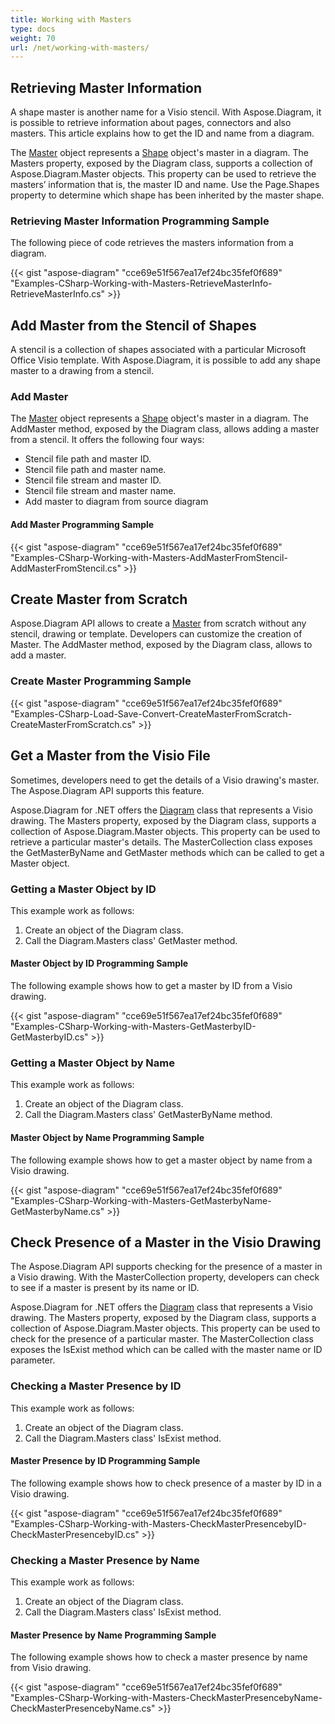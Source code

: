```yaml
---
title: Working with Masters
type: docs
weight: 70
url: /net/working-with-masters/
---
```


## **Retrieving Master Information**
A shape master is another name for a Visio stencil. With Aspose.Diagram, it is possible to retrieve information about pages, connectors and also masters. This article explains how to get the ID and name from a diagram.

The [Master](http://www.aspose.com/api/net/diagram/aspose.diagram/master) object represents a [Shape](http://www.aspose.com/api/net/diagram/aspose.diagram/shape) object's master in a diagram. The Masters property, exposed by the Diagram class, supports a collection of Aspose.Diagram.Master objects. This property can be used to retrieve the masters’ information that is, the master ID and name. Use the Page.Shapes property to determine which shape has been inherited by the master shape.
### **Retrieving Master Information Programming Sample**
The following piece of code retrieves the masters information from a diagram.

{{< gist "aspose-diagram" "cce69e51f567ea17ef24bc35fef0f689" "Examples-CSharp-Working-with-Masters-RetrieveMasterInfo-RetrieveMasterInfo.cs" >}}
## **Add Master from the Stencil of Shapes**
A stencil is a collection of shapes associated with a particular Microsoft Office Visio template. With Aspose.Diagram, it is possible to add any shape master to a drawing from a stencil.
### **Add Master**
The [Master](http://www.aspose.com/api/net/diagram/aspose.diagram/master) object represents a [Shape](http://www.aspose.com/api/net/diagram/aspose.diagram/shape) object's master in a diagram. The AddMaster method, exposed by the Diagram class, allows adding a master from a stencil. It offers the following four ways:

- Stencil file path and master ID.
- Stencil file path and master name.
- Stencil file stream and master ID.
- Stencil file stream and master name.
- Add master to diagram from source diagram
#### **Add Master Programming Sample**
{{< gist "aspose-diagram" "cce69e51f567ea17ef24bc35fef0f689" "Examples-CSharp-Working-with-Masters-AddMasterFromStencil-AddMasterFromStencil.cs" >}}
## **Create Master from Scratch**
Aspose.Diagram API allows to create a [Master](http://www.aspose.com/api/net/diagram/aspose.diagram/master) from scratch without any stencil, drawing or template. Developers can customize the creation of Master. The AddMaster method, exposed by the Diagram class, allows to add a master.
### **Create Master Programming Sample**
{{< gist "aspose-diagram" "cce69e51f567ea17ef24bc35fef0f689" "Examples-CSharp-Load-Save-Convert-CreateMasterFromScratch-CreateMasterFromScratch.cs" >}}
## **Get a Master from the Visio File**
Sometimes, developers need to get the details of a Visio drawing's master. The Aspose.Diagram API supports this feature.

Aspose.Diagram for .NET offers the [Diagram](http://www.aspose.com/api/net/diagram/aspose.diagram/diagram) class that represents a Visio drawing. The Masters property, exposed by the Diagram class, supports a collection of Aspose.Diagram.Master objects. This property can be used to retrieve a particular master's details. The MasterCollection class exposes the GetMasterByName and GetMaster methods which can be called to get a Master object.
### **Getting a Master Object by ID**
This example work as follows:

1. Create an object of the Diagram class.
1. Call the Diagram.Masters class' GetMaster method.
#### **Master Object by ID Programming Sample**
The following example shows how to get a master by ID from a Visio drawing.

{{< gist "aspose-diagram" "cce69e51f567ea17ef24bc35fef0f689" "Examples-CSharp-Working-with-Masters-GetMasterbyID-GetMasterbyID.cs" >}}
### **Getting a Master Object by Name**
This example work as follows:

1. Create an object of the Diagram class.
1. Call the Diagram.Masters class' GetMasterByName method.
#### **Master Object by Name Programming Sample**
The following example shows how to get a master object by name from a Visio drawing.

{{< gist "aspose-diagram" "cce69e51f567ea17ef24bc35fef0f689" "Examples-CSharp-Working-with-Masters-GetMasterbyName-GetMasterbyName.cs" >}}
## **Check Presence of a Master in the Visio Drawing**
The Aspose.Diagram API supports checking for the presence of a master in a Visio drawing. With the MasterCollection property, developers can check to see if a master is present by its name or ID.

Aspose.Diagram for .NET offers the [Diagram](http://www.aspose.com/api/net/diagram/aspose.diagram/diagram) class that represents a Visio drawing. The Masters property, exposed by the Diagram class, supports a collection of Aspose.Diagram.Master objects. This property can be used to check for the presence of a particular master. The MasterCollection class exposes the IsExist method which can be called with the master name or ID parameter.
### **Checking a Master Presence by ID**
This example work as follows:

1. Create an object of the Diagram class.
1. Call the Diagram.Masters class' IsExist method.
#### **Master Presence by ID Programming Sample**
The following example shows how to check presence of a master by ID in a Visio drawing.

{{< gist "aspose-diagram" "cce69e51f567ea17ef24bc35fef0f689" "Examples-CSharp-Working-with-Masters-CheckMasterPresencebyID-CheckMasterPresencebyID.cs" >}}
### **Checking a Master Presence by Name**
This example work as follows:

1. Create an object of the Diagram class.
1. Call the Diagram.Masters class' IsExist method.
#### **Master Presence by Name Programming Sample**
The following example shows how to check a master presence by name from Visio drawing.

{{< gist "aspose-diagram" "cce69e51f567ea17ef24bc35fef0f689" "Examples-CSharp-Working-with-Masters-CheckMasterPresencebyName-CheckMasterPresencebyName.cs" >}}
